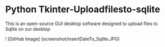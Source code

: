 # Python Tkinter-Uploadfilesto-sqlite
This is an open-source GUI desktop software designed to upload files to Sqlite on our desktop

! [GitHub Image] (screenshot/insertDateTo_Sqlite.JPG)
